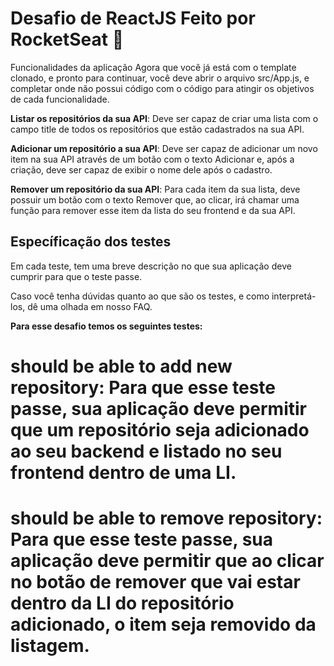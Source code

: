 <h1>Desafio de ReactJS Feito por RocketSeat 🚀</h1>

Funcionalidades da aplicação
Agora que você já está com o template clonado, e pronto para continuar, você deve abrir o arquivo src/App.js, e completar onde não possui código com o código para atingir os objetivos de cada funcionalidade.

**Listar os repositórios da sua API**: Deve ser capaz de criar uma lista com o campo title de todos os repositórios que estão cadastrados na sua API.

**Adicionar um repositório a sua API**: Deve ser capaz de adicionar um novo item na sua API através de um botão com o texto Adicionar e, após a criação, deve ser capaz de exibir o nome dele após o cadastro.

**Remover um repositório da sua API**: Para cada item da sua lista, deve possuir um botão com o texto Remover que, ao clicar, irá chamar uma função para remover esse item da lista do seu frontend e da sua API.

<h2>Específicação dos testes</h2>
Em cada teste, tem uma breve descrição no que sua aplicação deve cumprir para que o teste passe.

Caso você tenha dúvidas quanto ao que são os testes, e como interpretá-los, dê uma olhada em nosso FAQ.

**Para esse desafio temos os seguintes testes:**

# **should be able to add new repository**: Para que esse teste passe, sua aplicação deve permitir que um repositório seja adicionado ao seu backend e listado no seu frontend dentro de uma LI.

# **should be able to remove repository**: Para que esse teste passe, sua aplicação deve permitir que ao clicar no botão de remover que vai estar dentro da LI do repositório adicionado, o item seja removido da listagem.

